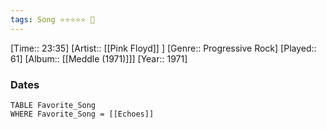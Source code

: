 ```yaml
---
tags: Song ⭐⭐⭐⭐⭐ 💛
---
```

[Time:: 23:35]
[Artist:: [[Pink Floyd]] ]
[Genre:: Progressive Rock]
[Played:: 61]
[Album:: [[Meddle (1971)]]]
[Year:: 1971]
### Dates
````dataview
TABLE Favorite_Song
WHERE Favorite_Song = [[Echoes]]
````